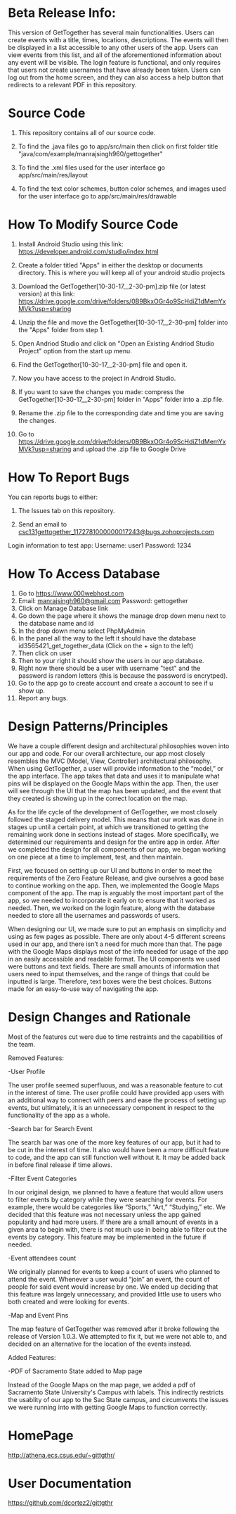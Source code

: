 # Beta Release Info:

This version of GetTogether has several main functionalities. Users can create events with a title, times, locations, descriptions. The events will then be displayed in a list accessible to any other users of the app. Users can view events from this list, and all of the aforementioned information about any event will be visible. The login feature is functional, and only requires that users not create usernames that have already been taken. Users can log out from the home screen, and they can also access a help button that redirects to a relevant PDF in this repository.

# Source Code
1. This repository contains all of our source code.

2. To find the .java files go to app/src/main then click on first folder title "java/com/example/manrajsingh960/gettogether" 

3. To find the .xml files used for the user interface go app/src/main/res/layout

4. To find the text color schemes, button color schemes, and images used for the user interface go to app/src/main/res/drawable

# How To Modify Source Code
1. Install Android Studio using this link: 
https://developer.android.com/studio/index.html

2. Create a folder titled "Apps" in either the desktop or documents directory. This is where you will keep all of your android studio projects

3. Download the GetTogether[10-30-17__2-30-pm].zip file (or latest version) at this link:
https://drive.google.com/drive/folders/0B9BkxOGr4o9ScHdiZ1dMemYxMVk?usp=sharing

4. Unzip the file and move the GetTogether[10-30-17__2-30-pm] folder into the "Apps" folder from step 1.

5. Open Andriod Studio and click on "Open an Existing Andriod Studio Project" option from the start up menu.

6. Find the GetTogether[10-30-17__2-30-pm] file and open it.

7. Now you have access to the project in Android Studio.

8. If you want to save the changes you made: compress the GetTogether[10-30-17__2-30-pm] folder in "Apps" folder into a .zip file.

9. Rename the .zip file to the corresponding date and time you are saving the changes.

10. Go to https://drive.google.com/drive/folders/0B9BkxOGr4o9ScHdiZ1dMemYxMVk?usp=sharing and upload the .zip file to Google Drive 

# How To Report Bugs
You can reports bugs to either:
1. The Issues tab on this repository.

2. Send an email to csc131gettogether_1172781000000017243@bugs.zohoprojects.com

Login information to test app:
Username: user1
Password: 1234

# How To Access Database

1. Go to https://www.000webhost.com
2. Email: manrajsingh960@gmail.com 
Password: gettogether
3. Click on Manage Database link
4. Go down the page where it shows the manage drop down menu next to the database name and id
5. In the drop down menu select PhpMyAdmin
6. In the panel all the way to the left it should have the database id3565421_get_together_data (Click on the + sign to the left)
7. Then click on user 
8. Then to your right it should show the users in our app database.
9. Right now there should be a user with username "test" and the password is random letters (this is because the password is encrytped).
10. Go to the app go to create account and create a account to see if u show up. 
11. Report any bugs. 

# Design Patterns/Principles

We have a couple different design and architectural philosophies woven into our app and code. For our overall architecture, our app most closely resembles the MVC (Model, View, Controller) architectural philosophy. When using GetTogether, a user will provide information to the “model,” or the app interface. The app takes that data and uses it to manipulate what pins will be displayed on the Google Maps within the app. Then, the user will see through the UI that the map has been updated, and the event that they created is showing up in the correct location on the map.

As for the life cycle of the development of GetTogether, we most closely followed the staged delivery model. This means that our work was done in stages up until a certain point, at which we transitioned to getting the remaining work done in sections instead of stages. More specifically, we determined our requirements and design for the entire app in order. After we completed the design for all components of our app, we began working on one piece at a time to implement, test, and then maintain. 

First, we focused on setting up our UI and buttons in order to meet the requirements of the Zero Feature Release, and give ourselves a good base to continue working on the app. Then, we implemented the Google Maps component of the app. The map is arguably the most important part of the app, so we needed to incorporate it early on to ensure that it worked as needed. Then, we worked on the login feature, along with the database needed to store all the usernames and passwords of users. 

When designing our UI, we made sure to put an emphasis on simplicity and using as few pages as possible. There are only about 4-5 different screens used in our app, and there isn’t a need for much more than that. The page with the Google Maps displays most of the info needed for usage of the app in an easily accessible and readable format. The UI components we used were buttons and text fields. There are small amounts of information that users need to input themselves, and the range of things that could be inputted is large. Therefore, text boxes were the best choices. Buttons made for an easy-to-use way of navigating the app.


# Design Changes and Rationale

Most of the features cut were due to time restraints and the capabilities of the team. 

Removed Features:

-User Profile

The user profile seemed superfluous, and was a reasonable feature to cut in the interest of time. The user profile could have provided app users with an additional way to connect with peers and ease the process of setting up events, but ultimately, it is an unnecessary component in respect to the functionality of the app as a whole.

-Search bar for Search Event

The search bar was one of the more key features of our app, but it had to be cut in the interest of time. It also would have been a more difficult feature to code, and the app can still function well without it. It may be added back in before final release if time allows.

-Filter Event Categories

In our original design, we planned to have a feature that would allow users to filter events by category while they were searching for events. For example, there would be categories like “Sports,” “Art,” “Studying,” etc. We decided that this feature was not necessary unless the app gained popularity and had more users. If there are a small amount of events in a given area to begin with, there is not much use in being able to filter out the events by category. This feature may be implemented in the future if needed.

-Event attendees count

We originally planned for events to keep a count of users who planned to attend the event. Whenever a user would “join” an event, the count of people for said event would increase by one. We ended up deciding that this feature was largely unnecessary, and provided little use to users who both created and were looking for events.

-Map and Event Pins

The map feature of GetTogether was removed after it broke following the release of Version 1.0.3. We attempted to fix it, but we were not able to, and decided on an alternative for the location of the events instead. 

Added Features:

-PDF of Sacramento State added to Map page

Instead of the Google Maps on the map page, we added a pdf of Sacramento State University's Campus with labels. This indirectly restricts the usablity of our app to the Sac State campus, and circumvents the issues we were running into with getting Google Maps to function correctly.

# HomePage
http://athena.ecs.csus.edu/~gittgthr/

# User Documentation
https://github.com/dcortez2/gittgthr
